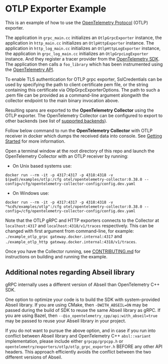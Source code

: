 # OTLP Exporter Example

This is an example of how to use the [OpenTelemetry
Protocol](https://github.com/open-telemetry/opentelemetry-specification/blob/main/specification/protocol/README.md)
(OTLP) exporter.

The application in `grpc_main.cc` initializes an `OtlpGrpcExporter` instance,
the application in `http_main.cc` initializes an `OtlpHttpExporter` instance.
The application in `http_log_main.cc` initializes an `OtlpHttpLogExporter` instance,
the application in `grpc_log_main.cc` initializes an `OtlpGrpcLogExporter` instance.
And they register a tracer provider from the [OpenTelemetry
SDK](https://github.com/open-telemetry/opentelemetry-cpp). The application then
calls a `foo_library` which has been instrumented using the [OpenTelemetry
API](https://github.com/open-telemetry/opentelemetry-cpp/tree/main/api).

To enable TLS authentication for OTLP grpc exporter, SslCredentials can be used
by specifying the path to client certificate pem file, or the string containing
this certificate via OtlpGrpcExporterOptions. The path to such a .pem file can be
provided as a command-line argument alongwith the collector endpoint to the main
binary invocation above.

Resulting spans are exported to the **OpenTelemetry Collector** using the OTLP
exporter. The OpenTelemetry Collector can be configured to export to other
backends (see list of [supported
backends](https://github.com/open-telemetry/opentelemetry-collector/blob/main/exporter/README.md)).

Follow below command to run the **OpenTelemetry Collector** with OTLP receiver
in docker which dumps the received data into console. See [Getting
Started](https://opentelemetry.io/docs/collector/about/) for more information.

Open a terminal window at the root directory of this repo and launch the
OpenTelemetry Collector with an OTLP receiver by running:

- On Unix based systems use:

```console
docker run --rm -it -p 4317:4317 -p 4318:4318 -v $(pwd)/examples/otlp:/cfg otel/opentelemetry-collector:0.38.0 --config=/cfg/opentelemetry-collector-config/config.dev.yaml
```

- On Windows use:

```console
docker run --rm -it -p 4317:4317 -p 4318:4318 -v "%cd%/examples/otlp":/cfg otel/opentelemetry-collector:0.38.0 --config=/cfg/opentelemetry-collector-config/config.dev.yaml
```

Note that the OTLP gRPC and HTTP exporters connects to the Collector at `localhost:4317` and `localhost:4318/v1/traces` respectively. This can be changed with first argument from command-line, for example:
`./example_otlp_grpc gateway.docker.internal:4317` and
`./example_otlp_http gateway.docker.internal:4318/v1/traces`.

Once you have the Collector running, see
[CONTRIBUTING.md](../../CONTRIBUTING.md) for instructions on building and
running the example.

## Additional notes regarding Abseil library

gRPC internally uses a different version of Abseil than OpenTelemetry C++ SDK.

One option to optimize your code is to build the SDK with system-provided
Abseil library. If you are using CMake, then `-DWITH_ABSEIL=ON` may be passed
during the build of SDK to reuse the same Abseil library as gRPC. If you are 
using Bazel, then `--@io_opentelemetry_cpp/api:with_abseil=true` may be passed
to reuse your Abseil library in your project.

If you do not want to pursue the above option, and in case if you run into
conflict between Abseil library and OpenTelemetry C++ `absl::variant`
implementation, please include either `grpcpp/grpcpp.h` or
`opentelemetry/exporters/otlp/otlp_grpc_exporter.h` BEFORE any other API
headers. This approach efficiently avoids the conflict between the two different
versions of Abseil.
